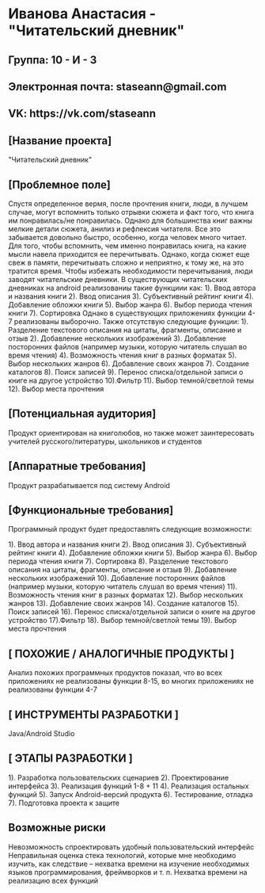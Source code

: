 <h1>Иванова Анастасия - "Читательский дневник"</h1>
<h2>Группа: 10 - И - 3</h2>
<h2>Электронная почта: staseann@gmail.com</h2>
<h2>VK: https://vk.com/staseann</h2>
<h2>[Название проекта]</h2>
<p>"Читательский дневник"</p>
<h2>[Проблемное поле]</h2>
<p>Спустя определенное вермя, после прочтения книги, люди, в лучшем случае, могут вспомнить только отрывки сюжета и факт того, что книга им понравилась/не понравилась. Однако для большинства книг важны мелкие детали сюжета, анилиз и рефлексия читателя. Все это забывается довольно быстро, особенно, когда человек много читает. Для того, чтобы вспомнить, чем именно понравилась книга, на какие мысли навела приходится ее перечитывать. Однако, когда сюжет еще свеж в памяти, перечитывать сложно и неприятно, к тому же, на это тратится время. Чтобы избежать необходимости перечитывания, люди заводят читательские дневники. 
В существующих читательских дневниках на android реализованиы такие функциии как: 
1). Ввод автора и названия книги
2). Ввод описания
3). Субъективный рейтинг книги
4). Добавление обложки книги
5). Выбор жанра
6). Выбор периода чтения книги
7). Сортировка
Однако в существующих приложениях функции 4-7 реализованы выборочно. Также отсутствую следующие функции:
1). Разделение текстового описания на цитаты, фрагменты, описание и отзыв
2). Добавление нескольких изображений
3). Добавление посторонних файлов (например музыки, которую читатель слушал во время чтения)
4). Возможность чтения книг в разных форматах
5). Выбор нескольких жанров
6). Добавление своих жанров
7). Создание каталогов
8). Поиск записей
9). Перенос списка/отдельной записи о книге на другое устройство
10).Фильтр
11).  Выбор темной/светлой темы
12). Выбор места прочтения
</p>
<h2>[Потенциальная аудитория]</h2>
<p>Продукт ориентирован на книголюбов, но также может заинтересовать учителей русского/литературы, школьников и студентов</p>
<h2>[Аппаратные требования]</h2>
<p>Продукт разрабатывается под систему Android</p>
<h2>[Функциональные требования]</h2>
<p>Программный продукт будет предоставлять следующие возможности:</p>
<p>
1). Ввод автора и названия книги
2). Ввод описания
3). Субъективный рейтинг книги
4). Добавление обложки книги
5). Выбор жанра
6). Выбор периода чтения книги
7). Сортировка
8). Разделение текстового описания на цитаты, фрагменты, описание и отзыв
9). Добавление нескольких изображений
10). Добавление посторонних файлов (например музыки, которую читатель слушал во время чтения)
11). Возможность чтения книг в разных форматах
12). Выбор нескольких жанров
13). Добавление своих жанров
14). Создание каталогов
15). Поиск записей
16). Перенос списка/отдельной записи о книге на другое устройство
17).Фильтр
18).  Выбор темной/светлой темы
19). Выбор места прочтения
</p>
<h2>[ ПОХОЖИЕ / АНАЛОГИЧНЫЕ ПРОДУКТЫ ]</h2>
<p>Анализ похожих программных продуктов показал, что во всех приложениях не реализованы функции 8-15, во многих приложениях не реализованы функции 4-7</p>
<h2>[ ИНСТРУМЕНТЫ РАЗРАБОТКИ ]</h2>
<p>Java/Android Studio</p>
<h2>[ ЭТАПЫ РАЗРАБОТКИ ]</h2>
<p>
1). Разработка пользовательских сценариев
2). Проектирование интерфейса
3). Реализация функций 1-8 + 11
4). Реализация остальных функций
5). Запуск Android-версий продукта
6). Тестирование, отладка
7). Подготовка проекта к защите
</p>
<h2>Возможные риски</h2>
<p>
Невозможность спроектировать удобный пользовательский интерфейс
Неправильная оценка стека технологий, которые мне необходимо изучить, как следствие – нехватка времени на изучение необходимых языков программирования, фреймворков и т. п.
Нехватка времени на реализацию всех функций
</p>

